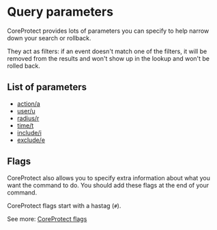 # Query parameters

CoreProtect provides lots of parameters you can specify to help narrow down your
search or rollback.

They act as filters: if an event doesn't match one of the filters, it will be
removed from the results and won't show up in the lookup and won't be rolled
back.

## List of parameters

- [action/a](./action-parameter.md)
- [user/u](./action-parameter.md)
- [radius/r](./action-parameter.md)
- [time/t](./action-parameter.md)
- [include/i](./action-parameter.md)
- [exclude/e](./action-parameter.md)

## Flags

CoreProtect also allows you to specify extra information about what you want the
command to do. You should add these flags at the end of your command.

CoreProtect flags start with a hastag (`#`).

See more: [CoreProtect flags](./flags.md)


